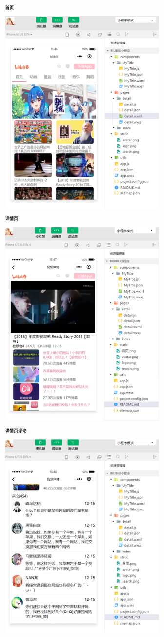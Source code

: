#### 首页

![首页](static/首页.png)

#### 详情页

![详情页](static/详情页.png)

#### 详情页评论

![详情页评论](static/详情页评论.png)